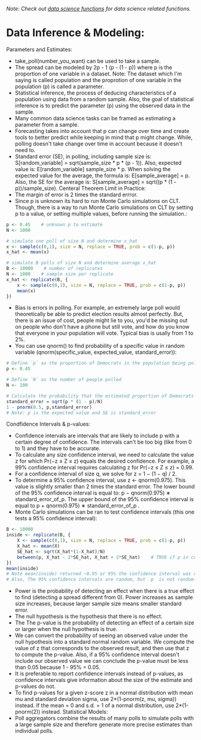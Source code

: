 *Note: Check out [data science functions](https://github.com/BOLTZZ/R/blob/master/R%20Fundamentals/R%20Basics%20&%20Syntax.md#import-data-gathering-functions) for data science related functions.*
# Data Inference & Modeling:
Parameters and Estimates:
* take_poll(number_you_want) can be used to take a sample.
* The spread can be modeled by 2p - 1 (p - (1 - p)) where p is the proportion of one variable in a dataset. Note: The dataset which I'm saying is called population and the proprotion of one variable in the population (p) is called a parameter.
* Statistical inference, the process of deducing characteristics of a population using data from a random sample. Also, the goal of statistical inference is to predict the parameter (p) using the observed data in the sample.
* Many common data science tasks can be framed as estimating a parameter from a sample.
* Forecasting takes into account that p can change over time and create tools to better predict while keeping in mind that p might change. While, polling doesn't take change over time in account because it doesn't need to.
* Standard error (SE), in polling, including sample size is: S[random_variable] = sqrt(sample_size * p * (p - 1)). Also, expected value is: E[random_variable] sample_size * p. When solving the expected value for the average, the formula is: E[sample_average] = p. Also, the SE for the average is: S[sample_average] = sqrt((p * (1 - p))/sample_size).
Centeral Theorem Limit in Practice:
* The margin of error is 2 times the standard errror.
* Since p is unknown its hard to run Monte Carlo simulations on CLT. Though, there is a way to run Monte Carlo simulations on CLT by setting p to a value, or setting multiple values, before running the simulation.:
```r
p <- 0.45    # unknown p to estimate
N <- 1000

# simulate one poll of size N and determine x_hat
x <- sample(c(0,1), size = N, replace = TRUE, prob = c(1-p, p))
x_hat <- mean(x)

# simulate B polls of size N and determine average x_hat
B <- 10000    # number of replicates
N <- 1000    # sample size per replicate
x_hat <- replicate(B, {
    x <- sample(c(0,1), size = N, replace = TRUE, prob = c(1-p, p))
    mean(x)
})
```
* Bias is errors in polling. For example, an extremely large poll would theoretically be able to predict election results almost perfectly. But, there is an issue of cost, people might lie to you, you'd be missing out on people who don't have a phone but still vote, and how do you know that everyone in your population will vote. Typical bias is usally from 1 to 2%.
* You can use qnorm() to find probability of a specific value in random variable (qnorm(specific_value, expected_value, standard_error)):
```r
# Define `p` as the proportion of Democrats in the population being polled
p <- 0.45

# Define `N` as the number of people polled
N <- 100

# Calculate the probability that the estimated proportion of Democrats in the population is greater than 0.5. Print this value to the console.
standard_error = sqrt(p * (1 - p)/N)
1 - pnorm(0.5, p,standard_error)
# Note: p is the expected value and SE is standard_error
```
Condfidence Intervals & p-values:
* Confidence intervals are intervals that are likely to include p with a certain degree of confidence. The intervals can't be too big (like from 0 to 1) and they have to be accurate. 
* To calculate any size confidence interval, we need to calculate the value z for which Pr(−z ≤ Z ≤ z) equals the desired confidence. For example, a 99% confidence interval requires calculating z for Pr(−z ≤ Z ≤ z) = 0.99.
* For a confidence interval of size q, we solve for z = 1 − (1 − q) / 2.
* To determine a 95% confidence interval, use z <- qnorm(0.975). This value is slightly smaller than 2 times the standard error. The lower bound of the 95% confidence interval is equal to: p − qnorm(0.975) ∗ standard_error_of_p. The upper bound of the 95% confidence interval is equal to  p + qnorm(0.975) ∗ standard_error_of_p .
* Monte Carlo simulations can be ran to test confidence intervals (this one tests a 95% confidence interval):
```r
B <- 10000
inside <- replicate(B, {
    X <- sample(c(0,1), size = N, replace = TRUE, prob = c(1-p, p))
    X_hat <- mean(X)
    SE_hat <- sqrt(X_hat*(1-X_hat)/N)
    between(p, X_hat - 2*SE_hat, X_hat + 2*SE_hat)    # TRUE if p in confidence interval
})
mean(inside)
# Note mean(inside) returned ~0.95 or 95% the confidence interval was correct. Like it should be!
# Also, The 95% confidence intervals are random, but  p  is not random. And, 95% refers to the probability that the random interval falls on top of  p .
```
* Power is the probability of detecting an effect when there is a true effect to find (detecting a spread different from 0). Power increases as sample size increases, because larger sample size means smaller standard error.
* The null hypothesis is the hypothesis that there is no effect.
* The The p-value is the probability of detecting an effect of a certain size or larger when the null hypothesis is true.
* We can convert the probability of seeing an observed value under the null hypothesis into a standard normal random variable. We compute the value of z that corresponds to the observed result, and then use that z to compute the p-value. Also, if a 95% confidence interval doesn't include our observed value we can conclude the p-value must be less than 0.05 because 1 - 95% = 0.05.
* It is preferable to report confidence intervals instead of p-values, as confidence intervals give information about the size of the estimate and p-values do not.
* To find p-values for a given z-score z in a normal distribution with mean mu and standard deviation sigma, use 2*(1-pnorm(z, mu, sigma)) instead. If the mean = 0 and s.d. = 1 of a normal distribution, use 2*(1-pnorm(2)) instead.
Statistical Models:
* Poll aggregators combine the results of many polls to simulate polls with a large sample size and therefore generate more precise estimates than individual polls.
